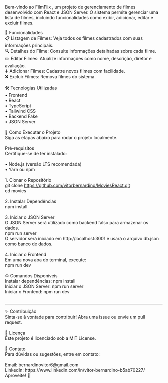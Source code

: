 Bem-vindo ao FilmFlix , um projeto de gerenciamento de filmes desenvolvido com React e JSON Server. O sistema permite gerenciar uma lista de filmes, incluindo funcionalidades como exibir, adicionar, editar e excluir filmes.<br/>

📝 Funcionalidades<br/>
📋 Listagem de Filmes: Veja todos os filmes cadastrados com suas informações principais.<br/>
🔍 Detalhes do Filme: Consulte informações detalhadas sobre cada filme.<br/>
✏️ Editar Filmes: Atualize informações como nome, descrição, diretor e avaliação.<br/>
➕ Adicionar Filmes: Cadastre novos filmes com facilidade.<br/>
❌ Excluir Filmes: Remova filmes do sistema.<br/>
<br/>
🛠️ Tecnologias Utilizadas<br/>
• Frontend<br/>
  • React<br/>
  • TypeScript<br/>
  • Tailwind CSS<br/>
• Backend Fake<br/>
  • JSON Server<br/>
  <br/>
🚀 Como Executar o Projeto<br/>
Siga as etapas abaixo para rodar o projeto localmente.<br/>
<br/>
Pré-requisitos<br/>
Certifique-se de ter instalado:<br/>
<br/>
• Node.js (versão LTS recomendada)<br/>
• Yarn ou npm<br/>
<br/>1. Clonar o Repositório<br/>
git clone https://github.com/vitorbernardino/MoviesReact.git<br/>
cd movies<br/>
<br/>
2. Instalar Dependências<br/>
npm install<br/>
<br/>
3. Iniciar o JSON Server<br/>
O JSON Server será utilizado como backend falso para armazenar os dados.<br/>
npm run server<br/>
O servidor será iniciado em http://localhost:3001 e usará o arquivo db.json como banco de dados.<br/>
<br/>
4. Iniciar o Frontend<br/>
Em uma nova aba do terminal, execute:<br/>
npm run dev<br/>
<br/>
⚙️ Comandos Disponíveis<br/>
Instalar dependências: npm install<br/>
Iniciar o JSON Server: npm run server<br/>
Iniciar o Frontend: npm run dev<br/>
<br/>
<hr>
✨ Contribuição<br/>
Sinta-se à vontade para contribuir! Abra uma issue ou envie um pull request.<br/>
<br/>
📜 Licença<br/>
Este projeto é licenciado sob a MIT License.<br/>
<br/>
📧 Contato<br/>
Para dúvidas ou sugestões, entre em contato:<br/>
<br/>
Email: bernardinovitor6@gmail.com<br/>
LinkedIn: https://www.linkedin.com/in/vitor-bernardino-b5ab70227/<br/>
Aproveite! 🚀<br/>
